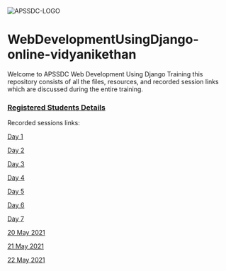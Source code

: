![APSSDC-LOGO](https://drive.google.com/uc?export=download&id=15AKQ6_-BixW4K6mL6RPphF5EKXqYF2zj)

# WebDevelopmentUsingDjango-online-vidyanikethan

Welcome to APSSDC Web Development Using Django Training this repository consists of all the files, resources, and recorded session links which are discussed during the entire training.

### [Registered Students Details](https://docs.google.com/spreadsheets/d/1NNrObQi0Z0uqOVvjoezuYMtInLn4WtdxYgKVN0hbckc/edit?usp=sharing)

Recorded sessions links:

[Day 1](https://transcripts.gotomeeting.com/#/s/7fbdff1f3730bbe8ea25f9449b889e68afc90b102b879a0ce8e482d680f13df4)

[Day 2](https://transcripts.gotomeeting.com/#/s/1dc5ceef3852355a7edf9a54ea4f7e8c3f1d87351b74827f380a08ce39844aba)

[Day 3](https://transcripts.gotomeeting.com/#/s/eb4de80b91690769e2f02f469df7702988e6eaaadd34c83c86cfd29850478cf1)

[Day 4](https://transcripts.gotomeeting.com/#/s/feb0d559c924dfce4fa394a9dd127020de961dd0314b7dde4ed8b931b2c773ce)

[Day 5](https://transcripts.gotomeeting.com/#/s/5046a3d966f7bd5ad40ee26fdba2c8bc71f3224066e317f4dddbf154a17ead8d)

[Day 6](https://transcripts.gotomeeting.com/#/s/49e3c787c6328a30839435cde87cd0a196406b8b700081af17d1ddbae74c1719)

[Day 7](https://transcripts.gotomeeting.com/#/s/105e0d38df29edc1021af42ccf73e15c56f2835e5d5b465f4028e15e2ff53deb)

[20 May 2021](https://transcripts.gotomeeting.com/#/s/d392f78422b554277334f2c31f2e7ce4ce90f71e4b16535a5d264aef8bd84d3e)

[21 May 2021](https://transcripts.gotomeeting.com/#/s/a3b36b9fb758b14009b2a4713c1f633bd30a3be7d3f8afb68db3f908ff298b3e)

[22 May 2021](https://transcripts.gotomeeting.com/#/s/4e8f84dba2da8c21b1191a7a5742b1bd719399ae3e332ce72af94319eccb149e)
